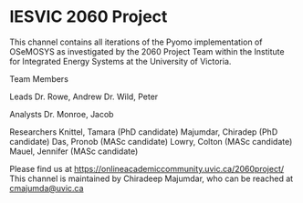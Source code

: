# IESVIC 2060 Project
This channel contains all iterations of the Pyomo implementation of OSeMOSYS as investigated by the 2060 Project Team within the Institute for Integrated Energy Systems at the University of Victoria. 

Team Members

Leads
Dr. Rowe, Andrew
Dr. Wild, Peter

Analysts
Dr. Monroe, Jacob

Researchers
Knittel, Tamara (PhD candidate)
Majumdar, Chiradep (PhD candidate)
Das, Pronob (MASc candidate)
Lowry, Colton (MASc candidate)
Mauel, Jennifer (MASc candidate)

Please find us at https://onlineacademiccommunity.uvic.ca/2060project/
This channel is maintained by Chiradeep Majumdar, who can be reached at cmajumda@uvic.ca
